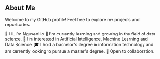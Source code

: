 ## About Me
Welcome to my GitHub profile! Feel free to explore my projects and repositories.

👋 Hi, I’m NguyenHo
🌱 I'm currently learning and growing in the field of data science.
👀 I’m interested in Artificial Intelligence, Machine Learning and Data Science.
🎓 I hold a bachelor's degree in information technology and am currently looking to pursue a master's degree.
💼 Open to collaboration.
